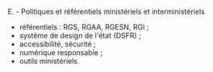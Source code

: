 
E. - Politiques et référentiels ministériels et interministériels


- référentiels : RGS, RGAA, RGESN, RGI ;
- système de design de l'état (DSFR) ;
- accessibilité, sécurité ;
- numérique responsable ;
- outils ministériels.

